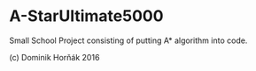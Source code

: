 # A-StarUltimate5000
Small School Project consisting of putting A* algorithm into code. 

(c) Dominik Horňák 2016
